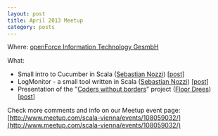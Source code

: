 ```yaml
---
layout: post
title: April 2013 Meetup
category: posts
---
```


Where: [openForce Information Technology GesmbH](http://openforce.at/)

What:

  * Small intro to Cucumber in Scala ([Sebastian Nozzi](https://twitter.com/sebnozzi)) [[post](http://elegantcoding.wordpress.com/2013/04/17/half-baked-tdd/)]
  * LogMonitor - a small tool written in Scala ([Sebastian Nozzi](https://twitter.com/sebnozzi)) [[post](http://elegantcoding.wordpress.com/2013/04/17/half-baked-tdd/)]
  * Presentation of the "[Coders without borders](http://coderswithoutborders.eu/)" project ([Floor Drees](https://twitter.com/FloorDrees)) [[post](http://floordrees.tumblr.com/post/48189830807/i-attended-this-scala-user-group-meetup-at-the)]

Check more comments and info on our Meetup event page:<br/>
[http://www.meetup.com/scala-vienna/events/108059032/](http://www.meetup.com/scala-vienna/events/108059032/)
 
